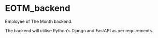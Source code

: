 # EOTM_backend
Employee of The Month backend.

The backend will utilise Python's Django and FastAPI as per requirements.
